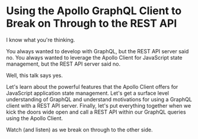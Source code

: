 # Using the Apollo GraphQL Client to Break on Through to the REST API

I know what you're thinking.

You always wanted to develop with GraphQL, but the REST API server said no. You always wanted to leverage the Apollo Client for JavaScript state management, but the REST API server said no.

Well, this talk says yes.

Let's learn about the powerful features that the Apollo Client offers for JavaScript application state management. Let's get a surface level understanding of GraphQL and understand motivations for using a GraphQL client with a REST API server. Finally, let's put everything together when we kick the doors wide open and call a REST API within our GraphQL queries using the Apollo Client.

Watch (and listen) as we break on through to the other side.
